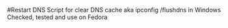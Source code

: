#Restart DNS
Script for clear DNS cache aka ipconfig /flushdns in Windows
Checked, tested and use on Fedora
